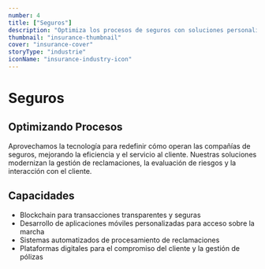 ```yaml
---
number: 4
title: ["Seguros"]
description: "Optimiza los procesos de seguros con soluciones personalizadas que mejoran el servicio al cliente, agilizan el procesamiento de reclamaciones y mejoran la gestión de datos."
thumbnail: "insurance-thumbnail"
cover: "insurance-cover"
storyType: "industrie"
iconName: "insurance-industry-icon"
---
```


# Seguros

## Optimizando Procesos

Aprovechamos la tecnología para redefinir cómo operan las compañías de seguros, mejorando la eficiencia y el servicio al cliente. Nuestras soluciones modernizan la gestión de reclamaciones, la evaluación de riesgos y la interacción con el cliente.

## Capacidades

* Blockchain para transacciones transparentes y seguras
* Desarrollo de aplicaciones móviles personalizadas para acceso sobre la marcha
* Sistemas automatizados de procesamiento de reclamaciones
* Plataformas digitales para el compromiso del cliente y la gestión de pólizas

